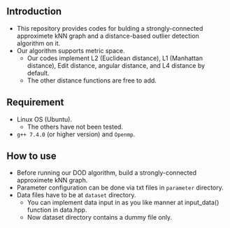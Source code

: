 ## Introduction
* This repository provides codes for bulding a strongly-connected approximete kNN graph and a distance-based outlier detection algorithm on it.
* Our algorithm supports metric space.
    * Our codes implement L2 (Euclidean distance), L1 (Manhattan distance), Edit distance, angular distance, and L4 distance by default.
    * The other distance functions are free to add.

## Requirement
* Linux OS (Ubuntu).
   * The others have not been tested.
* `g++ 7.4.0` (or higher version) and `Openmp`.

## How to use
* Before running our DOD algorithm, build a strongly-connected approximete kNN graph.
* Parameter configuration can be done via txt files in `parameter` directory.
* Data files have to be at `dataset` directory.
   * You can implement data input in as you like manner at input_data() function in data.hpp.
   * Now dataset directory contains a dummy file only.
